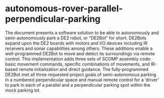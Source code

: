 # autonomous-rover-parallel-perpendicular-parking
The document presents a software solution to be able to autonomously and semi-autonomously park a DE2 robot, or “DE2Bot” for short. DE2Bots expand upon the DE2 boards with motors and I/O devices including IR receivers and sonar capabilities among others. These additions enable a well-programmed DE2Bot to move and detect its surroundings via remote control. This implementation adds three sets of SCOMP assembly code: basic movement commands, specific combinations of movements, and IR-based remote initialization and direct guidance. The fully-programmed DE2Bot met all three requested project goals of semi-autonomous parking in a numbered perpendicular space and manual remote control for a ‘driver’ to park in each of a parallel and a perpendicular parking spot within the mock parking lot.
